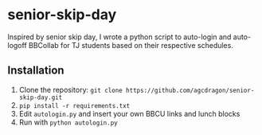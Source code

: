 # senior-skip-day
Inspired by senior skip day, I wrote a python script to auto-login and auto-logoff BBCollab for TJ students based on their respective schedules.

## Installation
1. Clone the repository: `git clone https://github.com/agcdragon/senior-skip-day.git`
2. `pip install -r requirements.txt`
3. Edit `autologin.py` and insert your own BBCU links and lunch blocks
5. Run with `python autologin.py`
